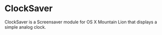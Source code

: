 ClockSaver
==========

ClockSaver is a Screensaver module for OS X  Mountain Lion that displays a simple analog clock.